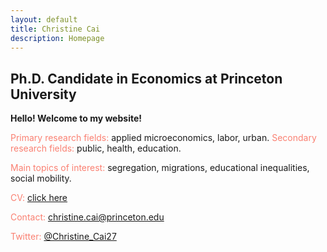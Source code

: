 ```yaml
---
layout: default
title: Christine Cai
description: Homepage
---
```

## Ph.D. Candidate in Economics at Princeton University

<strong>Hello! Welcome to my website!</strong>

<font color="Salmon">Primary research fields:</font> applied microeconomics, labor, urban.
<font color="Salmon">Secondary research fields:</font> public, health, education.
			
<font color="Salmon">Main topics of interest:</font> segregation, migrations, educational inequalities, social mobility.
	
<font color="Salmon">CV:</font> <a href="/assets/pdf/Christine_Cai_CV.pdf">click here</a>

<font color="Salmon">Contact:</font> <a href="mailto:christine.cai@princeton.edu">christine.cai@princeton.edu</a>

<font color="Salmon">Twitter:</font> <a href="https://twitter.com/Christine_Cai27">@Christine_Cai27</a>

